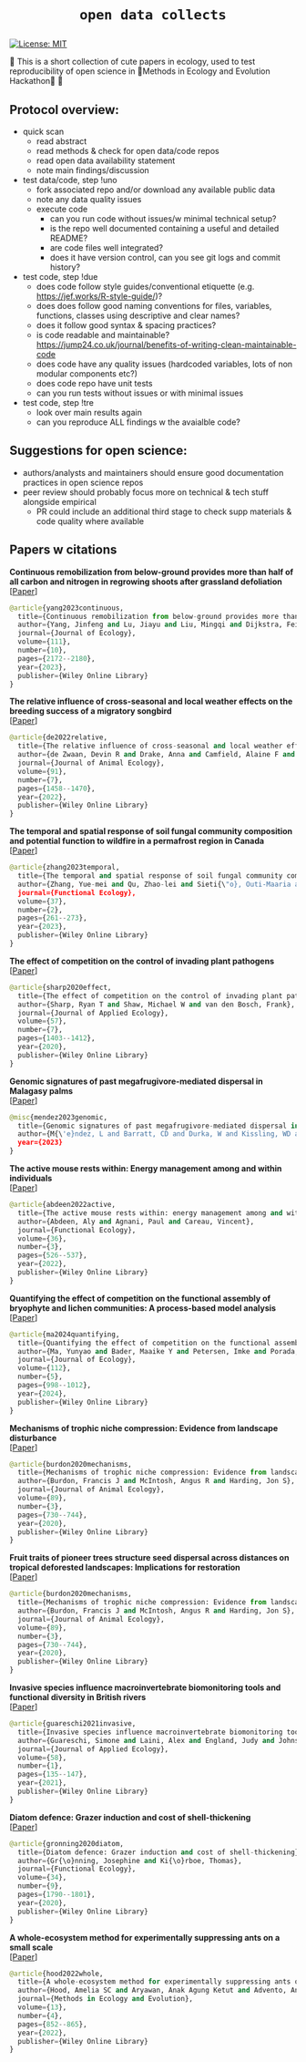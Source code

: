 # <p align=center>`open data collects`</p> #

[![License: MIT](https://img.shields.io/badge/License-MIT-green.svg)](https://opensource.org/licenses/MIT)

:cherry_blossom: This is a short collection of cute papers in ecology, used to test reproducibility of open science in :octopus:Methods in Ecology and Evolution Hackathon:octopus:  :cherry_blossom:

## Protocol overview:

- quick scan
    - read abstract
    - read methods & check for open data/code repos
    - read open data availability statement
    - note main findings/discussion 
- test data/code, step !uno 
    - fork associated repo and/or download any available public data
    - note any data quality issues 
    - execute code 
        - can you run code without issues/w minimal technical setup?
        - is the repo well documented containing a useful and detailed README?
        - are code files well integrated?
        - does it have version control, can you see git logs and commit history?
- test code, step !due
    - does code follow style guides/conventional etiquette (e.g. https://jef.works/R-style-guide/)?
    - does does follow good naming conventions for files, variables, functions, classes using descriptive and clear names?
    - does it follow good syntax & spacing practices?
    - is code readable and maintainable? https://jump24.co.uk/journal/benefits-of-writing-clean-maintainable-code
    - does code have any quality issues (hardcoded variables, lots of non modular components etc?)
    - does code repo have unit tests
     - can you run tests without issues or with minimal issues
 - test code, step !tre
   - look over main results again
   - can you reproduce ALL findings w the avaialble code?
    
 
## Suggestions for open science:
  - authors/analysts and maintainers should ensure good documentation practices in open science repos
  - peer review should probably focus more on technical & tech stuff alongside empirical
    - PR could include an additional third stage to check supp materials & code quality where available


## Papers w citations

**Continuous remobilization from below-ground provides more than half of all carbon and nitrogen in regrowing shoots after grassland defoliation** \
[[Paper](http://doi.org/10.1111/1365-2745.14166)]

```python
@article{yang2023continuous,
  title={Continuous remobilization from below-ground provides more than half of all carbon and nitrogen in regrowing shoots after grassland defoliation},
  author={Yang, Jinfeng and Lu, Jiayu and Liu, Mingqi and Dijkstra, Feike A},
  journal={Journal of Ecology},
  volume={111},
  number={10},
  pages={2172--2180},
  year={2023},
  publisher={Wiley Online Library}
}
```

**The relative influence of cross-seasonal and local weather effects on the breeding success of a migratory songbird** \
[[Paper](http://doi.org/10.1111/1365-2656.13705)]

```python
@article{de2022relative,
  title={The relative influence of cross-seasonal and local weather effects on the breeding success of a migratory Songbird},
  author={de Zwaan, Devin R and Drake, Anna and Camfield, Alaine F and MacDonald, Elizabeth C and Martin, Kathy},
  journal={Journal of Animal Ecology},
  volume={91},
  number={7},
  pages={1458--1470},
  year={2022},
  publisher={Wiley Online Library}
}
```


**The temporal and spatial response of soil fungal community composition and potential function to wildfire in a permafrost region in Canada** \
[[Paper](http://doi.org/10.1111/1365-2435.14194)]

```python
@article{zhang2023temporal,
  title={The temporal and spatial response of soil fungal community composition and potential function to wildfire in a permafrost region in Canada},
  author={Zhang, Yue-mei and Qu, Zhao-lei and Sieti{\"o}, Outi-Maaria and Zhou, Xuan and Heinonsalo, Jussi and K{\"o}ster, Kajar and Berninger, Frank and Pumpanen, Jukka and Sun, Hui},
  journal={Functional Ecology},
  volume={37},
  number={2},
  pages={261--273},
  year={2023},
  publisher={Wiley Online Library}
}
```

**The effect of competition on the control of invading plant pathogens** \
[[Paper](http://doi.org/10.1111/1365-2664.13618)]

```python
@article{sharp2020effect,
  title={The effect of competition on the control of invading plant pathogens},
  author={Sharp, Ryan T and Shaw, Michael W and van den Bosch, Frank},
  journal={Journal of Applied Ecology},
  volume={57},
  number={7},
  pages={1403--1412},
  year={2020},
  publisher={Wiley Online Library}
}
```

**Genomic signatures of past megafrugivore-mediated dispersal in Malagasy palms** \
[[Paper](http://doi.org/10.1111/1365-2745.14340)]

```python
@misc{mendez2023genomic,
  title={Genomic signatures of past megafrugivore-mediated dispersal in Malagasy palms. BioRxiv, 2023.01. 20.524701},
  author={M{\'e}ndez, L and Barratt, CD and Durka, W and Kissling, WD and Eiserhardt, WL and Baker, WJ and Onstein, RE},
  year={2023}
}
```

**The active mouse rests within: Energy management among and within individuals** \
[[Paper](http://doi.org/10.1111/1365-2435.13979)]

```python
@article{abdeen2022active,
  title={The active mouse rests within: energy management among and within individuals},
  author={Abdeen, Aly and Agnani, Paul and Careau, Vincent},
  journal={Functional Ecology},
  volume={36},
  number={3},
  pages={526--537},
  year={2022},
  publisher={Wiley Online Library}
}
```


**Quantifying the effect of competition on the functional assembly of bryophyte and lichen communities: A process-based model analysis** \
[[Paper](http://doi.org/10.1111/1365-2745.14279)]

```python
@article{ma2024quantifying,
  title={Quantifying the effect of competition on the functional assembly of bryophyte and lichen communities: A process-based model analysis},
  author={Ma, Yunyao and Bader, Maaike Y and Petersen, Imke and Porada, Philipp},
  journal={Journal of Ecology},
  volume={112},
  number={5},
  pages={998--1012},
  year={2024},
  publisher={Wiley Online Library}
}
```

**Mechanisms of trophic niche compression: Evidence from landscape disturbance** \
[[Paper](http://doi.org/10.1111/1365-2656.13142)]

```python
@article{burdon2020mechanisms,
  title={Mechanisms of trophic niche compression: Evidence from landscape disturbance},
  author={Burdon, Francis J and McIntosh, Angus R and Harding, Jon S},
  journal={Journal of Animal Ecology},
  volume={89},
  number={3},
  pages={730--744},
  year={2020},
  publisher={Wiley Online Library}
}
```

**Fruit traits of pioneer trees structure seed dispersal across distances on tropical deforested landscapes: Implications for restoration** \
[[Paper](http://doi.org/10.1111/1365-2664.13697)]

```python
@article{burdon2020mechanisms,
  title={Mechanisms of trophic niche compression: Evidence from landscape disturbance},
  author={Burdon, Francis J and McIntosh, Angus R and Harding, Jon S},
  journal={Journal of Animal Ecology},
  volume={89},
  number={3},
  pages={730--744},
  year={2020},
  publisher={Wiley Online Library}
}
```

**Invasive species influence macroinvertebrate biomonitoring tools and functional diversity in British rivers** \
[[Paper](http://doi.org/10.1111/1365-2664.13795)]

```python
@article{guareschi2021invasive,
  title={Invasive species influence macroinvertebrate biomonitoring tools and functional diversity in British rivers},
  author={Guareschi, Simone and Laini, Alex and England, Judy and Johns, Tim and Winter, Martin and Wood, Paul J},
  journal={Journal of Applied Ecology},
  volume={58},
  number={1},
  pages={135--147},
  year={2021},
  publisher={Wiley Online Library}
}
```

**Diatom defence: Grazer induction and cost of shell-thickening** \
[[Paper](http://doi.org/10.1111/1365-2435.13635)]

```python
@article{gronning2020diatom,
  title={Diatom defence: Grazer induction and cost of shell-thickening},
  author={Gr{\o}nning, Josephine and Ki{\o}rboe, Thomas},
  journal={Functional Ecology},
  volume={34},
  number={9},
  pages={1790--1801},
  year={2020},
  publisher={Wiley Online Library}
}
```

**A whole-ecosystem method for experimentally suppressing ants on a small scale** \
[[Paper](https://doi.org/10.1111/2041-210X.13774)]

```python
@article{hood2022whole,
  title={A whole-ecosystem method for experimentally suppressing ants on a small scale},
  author={Hood, Amelia SC and Aryawan, Anak Agung Ketut and Advento, Andreas D and Suberkah, Wahyu R and Ashton-Butt, Adham and Ps, Sudharto and Caliman, Jean-Pierre and Naim, Mohammad and Foster, William A and Turner, Edgar C},
  journal={Methods in Ecology and Evolution},
  volume={13},
  number={4},
  pages={852--865},
  year={2022},
  publisher={Wiley Online Library}
}
```

